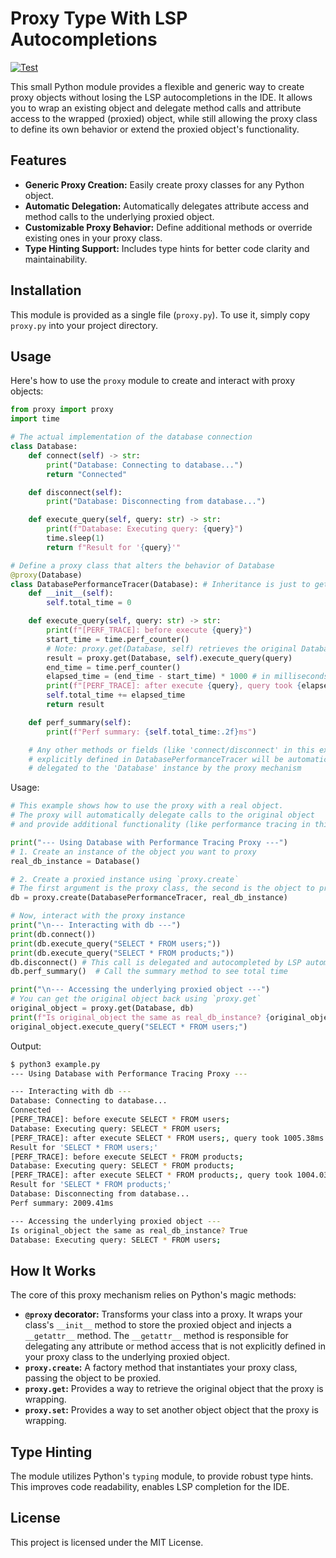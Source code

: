 # Proxy Type With LSP Autocompletions
[![Test](https://github.com/eyalz800/proxy.py/actions/workflows/actions.yml/badge.svg)](https://github.com/eyalz800/proxy.py/actions/workflows/actions.yml)

This small Python module provides a flexible and generic way to create proxy objects without losing the LSP autocompletions in the IDE. It allows you to wrap an existing object and delegate method calls and attribute access to the wrapped (proxied) object, while still allowing the proxy class to define its own behavior or extend the proxied object's functionality.

## Features

*   **Generic Proxy Creation:** Easily create proxy classes for any Python object.
*   **Automatic Delegation:** Automatically delegates attribute access and method calls to the underlying proxied object.
*   **Customizable Proxy Behavior:** Define additional methods or override existing ones in your proxy class.
*   **Type Hinting Support:** Includes type hints for better code clarity and maintainability.

## Installation

This module is provided as a single file (`proxy.py`). To use it, simply copy `proxy.py` into your project directory.

## Usage

Here's how to use the `proxy` module to create and interact with proxy objects:

```python
from proxy import proxy
import time

# The actual implementation of the database connection
class Database:
    def connect(self) -> str:
        print("Database: Connecting to database...")
        return "Connected"

    def disconnect(self):
        print("Database: Disconnecting from database...")

    def execute_query(self, query: str) -> str:
        print(f"Database: Executing query: {query}")
        time.sleep(1)
        return f"Result for '{query}'"

# Define a proxy class that alters the behavior of Database
@proxy(Database)
class DatabasePerformanceTracer(Database): # Inheritance is just to get completions, and removed by the proxy.
    def __init__(self):
        self.total_time = 0

    def execute_query(self, query: str) -> str:
        print(f"[PERF_TRACE]: before execute {query}")
        start_time = time.perf_counter()
        # Note: proxy.get(Database, self) retrieves the original Database instance
        result = proxy.get(Database, self).execute_query(query)
        end_time = time.perf_counter()
        elapsed_time = (end_time - start_time) * 1000 # in milliseconds
        print(f"[PERF_TRACE]: after execute {query}, query took {elapsed_time:.2f}ms")
        self.total_time += elapsed_time
        return result

    def perf_summary(self):
        print(f"Perf summary: {self.total_time:.2f}ms")

    # Any other methods or fields (like 'connect/disconnect' in this example) that are not
    # explicitly defined in DatabasePerformanceTracer will be automatically
    # delegated to the 'Database' instance by the proxy mechanism
```

Usage:
```py
# This example shows how to use the proxy with a real object.
# The proxy will automatically delegate calls to the original object
# and provide additional functionality (like performance tracing in this case).

print("--- Using Database with Performance Tracing Proxy ---")
# 1. Create an instance of the object you want to proxy
real_db_instance = Database()

# 2. Create a proxied instance using `proxy.create`
# The first argument is the proxy class, the second is the object to proxy.
db = proxy.create(DatabasePerformanceTracer, real_db_instance)

# Now, interact with the proxy instance
print("\n--- Interacting with db ---")
print(db.connect())
print(db.execute_query("SELECT * FROM users;"))
print(db.execute_query("SELECT * FROM products;"))
db.disconnect() # This call is delegated and autocompleted by LSP automatically
db.perf_summary()  # Call the summary method to see total time

print("\n--- Accessing the underlying proxied object ---")
# You can get the original object back using `proxy.get`
original_object = proxy.get(Database, db)
print(f"Is original_object the same as real_db_instance? {original_object is real_db_instance}")
original_object.execute_query("SELECT * FROM users;")
```

Output:
```sh
$ python3 example.py
--- Using Database with Performance Tracing Proxy ---

--- Interacting with db ---
Database: Connecting to database...
Connected
[PERF_TRACE]: before execute SELECT * FROM users;
Database: Executing query: SELECT * FROM users;
[PERF_TRACE]: after execute SELECT * FROM users;, query took 1005.38ms
Result for 'SELECT * FROM users;'
[PERF_TRACE]: before execute SELECT * FROM products;
Database: Executing query: SELECT * FROM products;
[PERF_TRACE]: after execute SELECT * FROM products;, query took 1004.03ms
Result for 'SELECT * FROM products;'
Database: Disconnecting from database...
Perf summary: 2009.41ms

--- Accessing the underlying proxied object ---
Is original_object the same as real_db_instance? True
Database: Executing query: SELECT * FROM users;
```

## How It Works

The core of this proxy mechanism relies on Python's magic methods:

*   **`@proxy` decorator:** Transforms your class into a proxy. It wraps your class's `__init__` method to store the proxied object and injects a `__getattr__` method. The `__getattr__` method is responsible for delegating any attribute or method access that is not explicitly defined in your proxy class to the underlying proxied object.
*   **`proxy.create`:** A factory method that instantiates your proxy class, passing the object to be proxied.
*   **`proxy.get`:** Provides a way to retrieve the original object that the proxy is wrapping.
*   **`proxy.set`:** Provides a way to set another object object that the proxy is wrapping.

## Type Hinting

The module utilizes Python's `typing` module, to provide robust type hints. This improves code readability, enables LSP completion for the IDE.

## License

This project is licensed under the MIT License.
